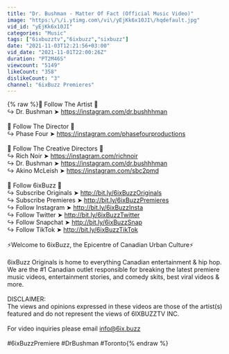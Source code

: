```yaml
---
title: "Dr. Bushman - Matter Of Fact (Official Music Video)"
image: "https:\/\/i.ytimg.com\/vi\/yEjKk6x10JI\/hqdefault.jpg"
vid_id: "yEjKk6x10JI"
categories: "Music"
tags: ["6ixbuzztv","6ixbuzz","sixbuzz"]
date: "2021-11-03T12:21:56+03:00"
vid_date: "2021-11-01T22:00:26Z"
duration: "PT2M46S"
viewcount: "5149"
likeCount: "358"
dislikeCount: "3"
channel: "6ixBuzz Premieres"
---
```

{% raw %}🎤 Follow The Artist 🎤<br />↪ Dr. Bushman ➤ <a rel="nofollow" target="blank" href="https://instagram.com/dr.bushhhman">https://instagram.com/dr.bushhhman</a><br /><br />🎥 Follow The Director 🎥<br />↪ Phase Four ➤ <a rel="nofollow" target="blank" href="https://instagram.com/phasefourproductions">https://instagram.com/phasefourproductions</a><br /><br />🎨 Follow The Creative Directors 🎨<br />↪ Rich Noir ➤ <a rel="nofollow" target="blank" href="https://instagram.com/richnoir">https://instagram.com/richnoir</a><br />↪ Dr. Bushman ➤ <a rel="nofollow" target="blank" href="https://instagram.com/dr.bushhhman">https://instagram.com/dr.bushhhman</a><br />↪ Akino McLeish ➤ <a rel="nofollow" target="blank" href="https://instagram.com/sbc2pmd">https://instagram.com/sbc2pmd</a><br /><br />🐝 Follow 6ixBuzz 🐝<br />↪ Subscribe Originals ➤ <a rel="nofollow" target="blank" href="http://bit.ly/6ixBuzzOriginals">http://bit.ly/6ixBuzzOriginals</a><br />↪ Subscribe Premieres ➤ <a rel="nofollow" target="blank" href="http://bit.ly/6ixBuzzPremieres">http://bit.ly/6ixBuzzPremieres</a><br />↪ Follow Instagram ➤ <a rel="nofollow" target="blank" href="http://bit.ly/6ixBuzzInsta">http://bit.ly/6ixBuzzInsta</a><br />↪ Follow Twitter ➤ <a rel="nofollow" target="blank" href="http://bit.ly/6ixBuzzTwitter">http://bit.ly/6ixBuzzTwitter</a><br />↪ Follow Snapchat ➤ <a rel="nofollow" target="blank" href="http://bit.ly/6ixBuzzSnap">http://bit.ly/6ixBuzzSnap</a><br />↪ Follow TikTok ➤ <a rel="nofollow" target="blank" href="http://bit.ly/6ixBuzzTikTok">http://bit.ly/6ixBuzzTikTok</a><br /><br />⚡Welcome to 6ixBuzz, the Epicentre of Canadian Urban Culture⚡<br /><br />6ixBuzz Originals is home to everything Canadian entertainment &amp; hip hop. We are the #1 Canadian outlet responsible for breaking the latest premiere music videos, entertainment stories, and comedy skits, best viral videos &amp; more. <br /><br />DISCLAIMER:<br />The views and opinions expressed in these videos are those of the artist(s) featured and do not represent the views of 6IXBUZZTV INC.<br /><br />For video inquiries please email info@6ix.buzz<br /><br />#6ixBuzzPremiere #DrBushman #Toronto{% endraw %}
